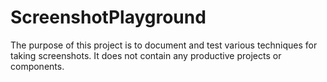 # ScreenshotPlayground

The purpose of this project is to document and test various techniques for taking screenshots. It does not contain any productive projects or components.